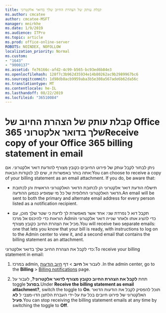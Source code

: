 ```yaml
---
title: קבלת עותק של הצהרת החיוב שלך בדואר אלקטרוני
ms.author: cmcatee
author: cmcatee-MSFT
manager: mnirkhe
ms.date: 1/9/2019
ms.audience: ITPro
ms.topic: article
ms.prod: office-online-server
ROBOTS: NOINDEX, NOFOLLOW
localization_priority: Normal
ms.custom:
- "1643"
- "9000137"
ms.assetid: fe76166c-afd2-4c99-b565-bc93ed6b84e3
ms.openlocfilehash: 128f7c3b962d35934e14b80262ac9b2989967bc6
ms.sourcegitcommit: 1d98db8acb9959aba3b5e308a567ade6b62da56c
ms.translationtype: MT
ms.contentlocale: he-IL
ms.lasthandoff: 08/22/2019
ms.locfileid: "36510084"
---
```

# <a name="receive-copy-of-your-office-365-billing-statement-in-email"></a><span data-ttu-id="36f1f-102">קבלת עותק של הצהרת החיוב של Office 365 שלך בדואר אלקטרוני</span><span class="sxs-lookup"><span data-stu-id="36f1f-102">Receive copy of your Office 365 billing statement in email</span></span>

<span data-ttu-id="36f1f-p101">ניתן לבחור לקבל עותק של פירוט החיובים כקובץ מצורף להודעת דואר אלקטרוני. אם אתה בוחר באפשרות זו, שים לב לנקודות הבאות:</span><span class="sxs-lookup"><span data-stu-id="36f1f-p101">You can choose to receive a copy of your billing statement as an email attachment. If you do, be aware that:</span></span>
  
- <span data-ttu-id="36f1f-105">תישלח הודעת דואר אלקטרוני הן לכתובת הדואר האלקטרוני הראשית והן לכתובת הדואר האלקטרוני החלופית של כל מי שמופיע כנמען ההודעה.</span><span class="sxs-lookup"><span data-stu-id="36f1f-105">An email will be sent to both the primary and alternate email address for every person listed as a notification recipient.</span></span>

- <span data-ttu-id="36f1f-106">תקבל דוא ל נפרדת שני: אחד אשר מאפשרת לך לדעת כי שטר שלך מוכן, עם הוראות כדי להיכנס אל מרכז Admin כדי להציג אותו ולאחר שנייה דואר אלקטרוני מכיל את הצהרת החיוב כקובץ מצורף.</span><span class="sxs-lookup"><span data-stu-id="36f1f-106">You will receive two separate emails: one that lets you know that your bill is ready, with instructions to log on to the Admin center to view it, and a second email that contains the billing statement as an attachment.</span></span>

<span data-ttu-id="36f1f-107">כדי לקבל את הצהרת החיוב שלך בדואר אלקטרוני:</span><span class="sxs-lookup"><span data-stu-id="36f1f-107">To receive your billing statement in email:</span></span>
  
1. <span data-ttu-id="36f1f-108">במרכז admin, לעבור אל **חיוב** \> דף [חיוב הודעות](https://go.microsoft.com/fwlink/p/?linkid=853212) .</span><span class="sxs-lookup"><span data-stu-id="36f1f-108">In the admin center, go to the **Billing** \> [Billing notifications](https://go.microsoft.com/fwlink/p/?linkid=853212) page.</span></span>

2. <span data-ttu-id="36f1f-109">תחת **לקבל את הצהרת החיוב כקובץ מצורף לדואר אלקטרוני?**, לעבור על toggle **בסרגל**.</span><span class="sxs-lookup"><span data-stu-id="36f1f-109">Under **Receive the billing statement as email attachment?**, switch the toggle to **On**.</span></span> <span data-ttu-id="36f1f-110">תוכל להפסיק לקבל את הודעות הדואר האלקטרוני של פירוט חיובים בכל עת על-ידי העברת הלחצן הדו-מצבי ל **לא פעיל**.</span><span class="sxs-lookup"><span data-stu-id="36f1f-110">You can stop receiving the billing statement emails at any time by switching the toggle to **Off**.</span></span>